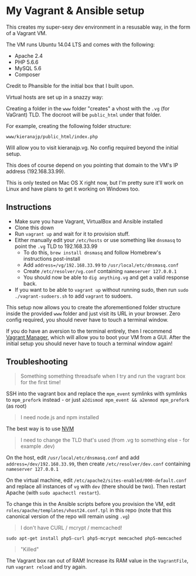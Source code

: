 # My Vagrant & Ansible setup

This creates my super-sexy dev environment in a resusable way, in the form of a Vagrant VM.

The VM runs Ubuntu 14.04 LTS and comes with the following:

- Apache 2.4
- PHP 5.6.6
- MySQL 5.6
- Composer

Credit to Phansible for the initial box that I built upon.

Virtual hosts are set up in a snazzy way:

Creating a folder in the `www` folder "creates" a vhost with the `.vg` (for VaGrant) TLD. The docroot will be `public_html` under that folder.

For example, creating the following folder structure:

`www/kieranajp/public_html/index.php`

Will allow you to visit kieranajp.vg. No config required beyond the initial setup.

This does of course depend on you pointing that domain to the VM's IP address (192.168.33.99).

This is only tested on Mac OS X right now, but I'm pretty sure it'll work on Linux and have plans to get it working on Windows too.

## Instructions

- Make sure you have Vagrant, VirtualBox and Ansible installed
- Clone this down
- Run `vagrant up` and wait for it to provision stuff.
- Either manually edit your `/etc/hosts` or use something like `dnsmasq` to point the `.vg` TLD to 192.168.33.99
    - To do this, `brew install dnsmasq` and follow Homebrew's instructions post-install
    - Add `address=/vg/192.168.33.99` to `/usr/local/etc/dnsmasq.conf`
    - Create `/etc/resolver/vg.conf` containing `nameserver 127.0.0.1`
    - You should now be able to `dig anything.vg` and get a valid response back.
- If you want to be able to `vagrant up` without running sudo, then run `sudo ./vagrant-sudoers.sh` to add `vagrant` to sudoers.


This setup now allows you to create the aforementioned folder structure inside the provided `www` folder and just visit its URL in your browser. Zero config required, you should never have to touch a terminal window.

If you do have an aversion to the terminal entirely, then I recommend [Vagrant Manager](http://vagrantmanager.com/), which will allow you to boot your VM from a GUI. After the initial setup you should never have to touch a terminal window again!

## Troubleshooting

> Something something threadsafe when I try and run the vagrant box for the first time!

SSH into the vagrant box and replace the `mpm_event` symlinks with symlinks to `mpm_prefork` instead - or just `a2dismod mpm_event && a2enmod mpm_prefork` (as root)

> I need node.js and npm installed

The best way is to use [NVM](https://github.com/creationix/nvm)

> I need to change the TLD that's used (from .vg to something else - for example .dev)

On the host, edit `/usr/local/etc/dnsmasq.conf` and add `address=/dev/192.168.33.99`, then create `/etc/resolver/dev.conf` containing `nameserver 127.0.0.1`

On the virtual machine, edit `/etc/apache2/sites-enabled/000-default.conf` and replace all instances of `vg` with `dev` (there should be two). Then restart Apache (with `sudo apachectl restart`).

To change this in the Ansible scripts before you provision the VM, edit `roles/apache/templates/vhost24.conf.tpl` in this repo (note that this canonical version of the repo will remain using `.vg`)

> I don't have CURL / mcrypt / memcached!

`sudo apt-get install php5-curl php5-mcrypt memcached php5-memcached`

> "Killed"

The Vagrant box ran out of RAM! Increase its RAM value in the `VagrantFile`, run `vagrant reload` and try again.
